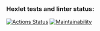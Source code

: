 ### Hexlet tests and linter status:
[![Actions Status](https://github.com/justsega/frontend-bootcamp-project-11/workflows/hexlet-check/badge.svg)](https://github.com/justsega/frontend-bootcamp-project-11/actions) [![Maintainability](https://api.codeclimate.com/v1/badges/573bfb273e5134839dfa/maintainability)](https://codeclimate.com/github/justsega/frontend-bootcamp-project-11/maintainability)